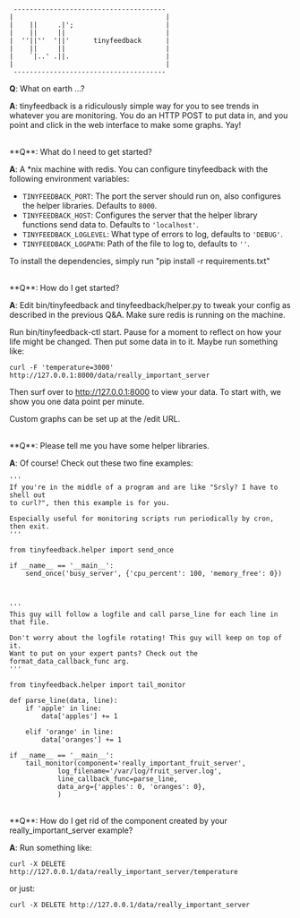      --------------------------------------
    |                                      |
    |    ||     .|';                       |
    |    ||     ||                         |
    |  ''||''  '||'      tinyfeedback      |
    |    ||     ||                         |
    |    `|..' .||.                        |
    |                                      |
     --------------------------------------

**Q**: What on earth ...?

**A**: tinyfeedback is a ridiculously simple way for you to see trends in whatever you are monitoring. You do an HTTP POST to put data in, and you point and click in the web interface to make some graphs. Yay!

<br />
**Q**: What do I need to get started?

**A**:
A *nix machine with redis. You can configure tinyfeedback with the following environment variables: 

- `TINYFEEDBACK_PORT`: The port the server should run on, also configures the helper libraries. Defaults to `8000`.
- `TINYFEEDBACK_HOST`: Configures the server that the helper library functions send data to. Defaults to `'localhost'`.
- `TINYFEEDBACK_LOGLEVEL`: What type of errors to log, defaults to `'DEBUG'`.
- `TINYFEEDBACK_LOGPATH`: Path of the file to log to, defaults to `''`.

To install the dependencies, simply run "pip install -r requirements.txt"

<br />
**Q**: How do I get started?

**A**:
Edit bin/tinyfeedback and tinyfeedback/helper.py to tweak your config as described in the previous Q&A. Make sure redis is running on the machine.

Run bin/tinyfeedback-ctl start. Pause for a moment to reflect on how your life might be changed. Then put some data in to it. Maybe run something like:

`curl -F 'temperature=3000' http://127.0.0.1:8000/data/really_important_server`

Then surf over to http://127.0.0.1:8000 to view your data. To start with, we show you one data point per minute.

Custom graphs can be set up at the /edit URL.

<br />
**Q**: Please tell me you have some helper libraries.

**A**: Of course! Check out these two fine examples:

    '''
    If you're in the middle of a program and are like "Srsly? I have to shell out
    to curl?", then this example is for you.

    Especially useful for monitoring scripts run periodically by cron, then exit.
    '''

    from tinyfeedback.helper import send_once

    if __name__ == '__main__':
        send_once('busy_server', {'cpu_percent': 100, 'memory_free': 0})

<br />

    '''
    This guy will follow a logfile and call parse_line for each line in that file.

    Don't worry about the logfile rotating! This guy will keep on top of it.
    Want to put on your expert pants? Check out the format_data_callback_func arg.
    '''

    from tinyfeedback.helper import tail_monitor

    def parse_line(data, line):
        if 'apple' in line:
            data['apples'] += 1

        elif 'orange' in line:
            data['oranges'] += 1

    if __name__ == '__main__':
        tail_monitor(component='really_important_fruit_server',
                log_filename='/var/log/fruit_server.log',
                line_callback_func=parse_line,
                data_arg={'apples': 0, 'oranges': 0},
                )

<br />
**Q**: How do I get rid of the component created by your really_important_server example?

**A**: Run something like:

`curl -X DELETE http://127.0.0.1/data/really_important_server/temperature`

or just:

`curl -X DELETE http://127.0.0.1/data/really_important_server`

